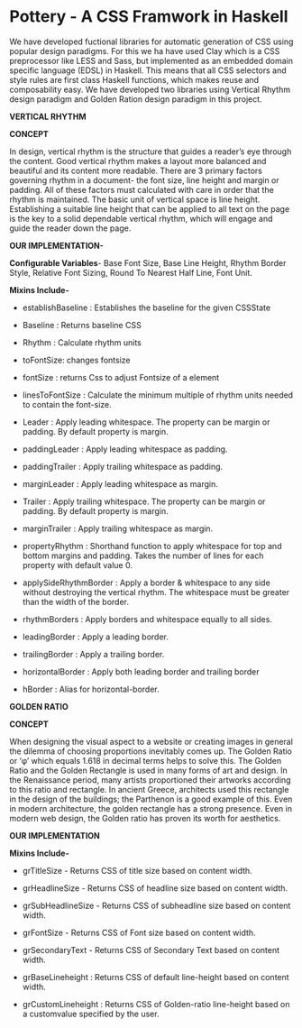 Pottery - A CSS Framwork in Haskell
=======

We have developed fuctional libraries for automatic generation of CSS using popular design paradigms.  For this we ha have used Clay which is a CSS preprocessor like LESS and Sass, but implemented as an embedded domain specific language (EDSL) in Haskell. This means that all CSS selectors and style rules are first class Haskell functions, which makes reuse and composability easy. We have developed two libraries using Vertical Rhythm design paradigm and Golden Ration design paradigm in this project.

**VERTICAL RHYTHM**

**CONCEPT**

In design, vertical rhythm is the structure that guides a reader’s eye through the content.
Good vertical rhythm makes a layout more balanced and beautiful and its content more
readable. There are 3 primary factors governing rhythm in a document- the font size, line
height and margin or padding. All of these factors must calculated with care in order that
the rhythm is maintained. The basic unit of vertical space is line height. Establishing a
suitable line height that can be applied to all text on the page is the key to a solid
dependable vertical rhythm, which will engage and guide the reader down the page.

**OUR IMPLEMENTATION-**

**Configurable Variables**- Base Font Size, Base Line Height, Rhythm Border Style, Relative Font Sizing, Round To Nearest Half Line, Font Unit.

**Mixins Include-**

- establishBaseline : Establishes the baseline for the given CSSState

- Baseline : Returns baseline CSS

- Rhythm : Calculate rhythm units

- toFontSize: changes fontsize

- fontSize : returns Css to adjust Fontsize of a element

- linesToFontSize : Calculate the minimum multiple of rhythm units needed to contain the font-size.

- Leader : Apply leading whitespace. The property can be margin or padding. By default property is margin.

- paddingLeader : Apply leading whitespace as padding.

- paddingTrailer : Apply trailing whitespace as padding.

- marginLeader : Apply leading whitespace as margin.

- Trailer : Apply trailing whitespace. The property can be margin or padding. By default property is margin.

- marginTrailer : Apply trailing whitespace as margin.

- propertyRhythm : Shorthand function to apply whitespace for top and bottom margins and padding. Takes the number of lines for each property with default value 0.

- applySideRhythmBorder : Apply a border & whitespace to any side without destroying the vertical rhythm. The whitespace must be greater than the width of the border.

- rhythmBorders : Apply borders and whitespace equally to all sides.

- leadingBorder : Apply a leading border.

- trailingBorder : Apply a trailing border.

- horizontalBorder : Apply both leading border and trailing border

- hBorder : Alias for horizontal-border.




**GOLDEN RATIO**

**CONCEPT**

When designing the visual aspect to a website or creating images in general the dilemma of
choosing proportions inevitably comes up. The Golden Ratio or ‘φ’ which equals 1.618 in
decimal terms helps to solve this. The Golden Ratio and the Golden Rectangle is used in
many forms of art and design. In the Renaissance period, many artists proportioned their
artworks according to this ratio and rectangle. In ancient Greece, architects used this
rectangle in the design of the buildings; the Parthenon is a good example of this. Even in
modern architecture, the golden rectangle has a strong presence. Even in modern web
design, the Golden ratio has proven its worth for aesthetics.

**OUR IMPLEMENTATION**

**Mixins Include-**

- grTitleSize - Returns CSS of title size based on content width.

- grHeadlineSize - Returns CSS of headline size based on content width.

- grSubHeadlineSize - Returns CSS of subheadline size based on content width.

- grFontSize - Returns CSS of Font size based on content width.

- grSecondaryText - Returns CSS of Secondary Text based on content width.

- grBaseLineheight : Returns CSS of default line-height based on content width.

- grCustomLineheight : Returns CSS of Golden-ratio line-height based on a customvalue specified by the user.
